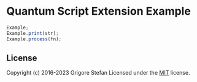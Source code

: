 # Quantum Script Extension Example

```javascript
Example;
Example.print(str);
Example.process(fn);
```

## License

Copyright (c) 2016-2023 Grigore Stefan
Licensed under the [MIT](LICENSE) license.
